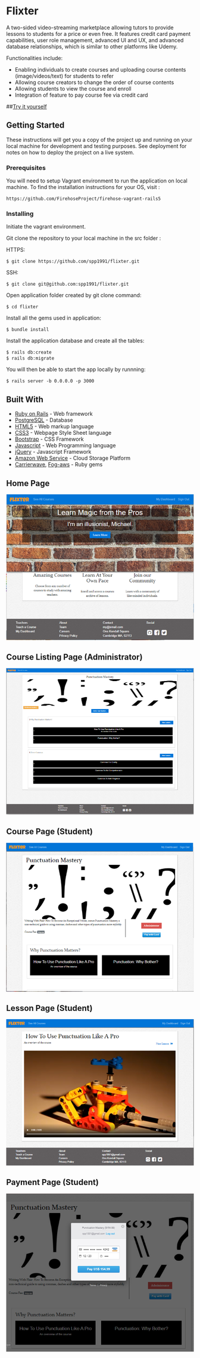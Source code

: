 # Flixter 

A two-sided video-streaming marketplace allowing tutors to provide lessons to students for a price or even free. It features credit card payment capabilities, user role management, advanced UI and UX, and advanced database relationships, which is similar to other platforms like Udemy.

Functionalities include:
- Enabling individuals to create courses and uploading course contents (image/videos/text) for students to refer
- Allowing course creators to change the order of course contents
- Allowing students to view the course and enroll 
- Integration of feature to pay course fee via credit card 

##[Try it yourself](https://flixter-sunny-patel.herokuapp.com/) 


## Getting Started

These instructions will get you a copy of the project up and running on your local machine for development and testing purposes. See deployment for notes on how to deploy the project on a live system.

### Prerequisites

You will need to setup Vagrant environment to run the application on local machine. To find the installation instructions for your OS, visit :

```
https://github.com/FirehoseProject/firehose-vagrant-rails5
```
### Installing

Initiate the vagrant environment.

Git clone the repository to your local machine in the src folder :

HTTPS:
```
$ git clone https://github.com/spp1991/flixter.git
```

SSH:

```
$ git clone git@github.com:spp1991/flixter.git
```

Open application folder created by git clone command:

```
$ cd flixter
```

Install all the gems used in application:

```
$ bundle install
```

Install the application database and create all the tables:

```
$ rails db:create
$ rails db:migrate
```

You will then be able to start the app locally by runnning:

```
$ rails server -b 0.0.0.0 -p 3000
```

## Built With

* [Ruby on Rails](https://rubyonrails.org/) - Web framework
* [PostgreSQL](https://www.postgresql.org/) - Database
* [HTML5](https://en.wikipedia.org/wiki/HTML5) - Web markup language
* [CSS3](http://www.css3.info/) - Webpage Style Sheet language
* [Bootstrap](https://getbootstrap.com/) - CSS Framework
* [Javascript](https://www.javascript.com/) - Web Programming language
* [jQuery](https://jquery.com/) - Javascript Framework
* [Amazon Web Service](https://aws.amazon.com/) - Cloud Storage Platform
* [Carrierwave](https://github.com/carrierwaveuploader/carrierwave), [Fog-aws](https://github.com/fog/fog-aws) - Ruby gems


## Home Page
<img src="screenshot-home.png" alt="Screenshot Home">

## Course Listing Page (Administrator)
<img src="Screenshot-course-administrator.png" alt="Course Page Administrator">

## Course Page (Student)
<img src="screenshot-course-student.PNG" alt="Course Page Student">

## Lesson Page (Student)
<img src="screenshot-lesson-page.PNG" alt="Student Lesson Page">

## Payment Page (Student)
<img src="stripe-payment-page.PNG" alt="Payment Page">

